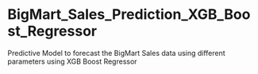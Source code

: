 # BigMart_Sales_Prediction_XGB_Boost_Regressor
Predictive Model to forecast the BigMart Sales data using different parameters using XGB Boost Regressor
